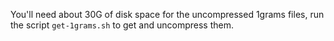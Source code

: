 You'll need about 30G of disk space for the uncompressed 1grams files, run the script `get-1grams.sh` to get and uncompress them.
